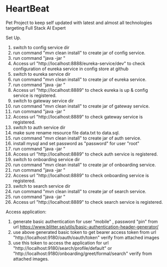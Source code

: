 # HeartBeat
Pet Project to keep self updated with latest and almost all technologies targeting Full Stack AI Expert  


Set Up.
1. switch to config service dir
2. run command "mvn clean install" to create jar of config service.
3. run command "java -jar <jar path>"
4. Access url "http://localhost:8888/eureka-service/dev" to check configuration of eureka service in config store at github
5. switch to eureka service dir
6. run command "mvn clean install" to create jar of eureka service.
7. run command "java -jar <jar path>"
8. Access url "http://localhost:8889" to check eureka is up & config service is registered.
9. switch to gateway service dir
10. run command "mvn clean install" to create jar of gateway service.
11. run command "java -jar <jar path>"
12. Access url "http://localhost:8889" to check gateway service is registered.
13. switch to auth service dir
14. make sure rename resource file data.txt to data.sql.
15. run command "mvn clean install" to create jar of auth service.
16. install mysql and set password as "password" for user "root"
17. run command "java -jar <jar path>"
18. Access url "http://localhost:8889" to check auth service is registered.
19. switch to onboarding service dir
20. run command "mvn clean install" to create jar of onboarding service.
21. run command "java -jar <jar path>"
22. Access url "http://localhost:8889" to check onboarding service is registered.
23. switch to search service dir
24. run command "mvn clean install" to create jar of search service.
25. run command "java -jar <jar path>"
26. Access url "http://localhost:8889" to check search service is registered.


Access application:
1. generate basic authentication for user "mobile" , password "pin" from url https://www.blitter.se/utils/basic-authentication-header-generator/
2. use above generated basic token to get bearer access token from url "http://localhost:9180/oauth/oauth/token"
    verify from attached images
3. use this token to access the application for url "http://localhost:9180/search/profile/default"  or "http://localhost:9180/onboarding/greet/formal/search"
 verify from attached images.